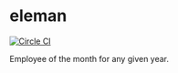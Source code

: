 # eleman

[![Circle CI](https://circleci.com/gh/dunyakirkali/trainz.svg?style=svg)](https://circleci.com/gh/dunyakirkali/trainz)

Employee of the month for any given year.
